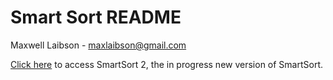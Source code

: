 # Smart Sort README

Maxwell Laibson - [maxlaibson@gmail.com](mailto:maxlaibson@gmail.com)

[Click here](https://github.com/xamxl/Smart-Sort-2) to access SmartSort 2, the in progress new version of SmartSort.
